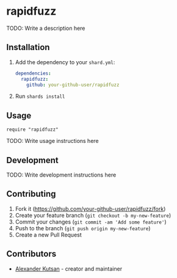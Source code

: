 # rapidfuzz

TODO: Write a description here

## Installation

1. Add the dependency to your `shard.yml`:

   ```yaml
   dependencies:
     rapidfuzz:
       github: your-github-user/rapidfuzz
   ```

2. Run `shards install`

## Usage

```crystal
require "rapidfuzz"
```

TODO: Write usage instructions here

## Development

TODO: Write development instructions here

## Contributing

1. Fork it (<https://github.com/your-github-user/rapidfuzz/fork>)
2. Create your feature branch (`git checkout -b my-new-feature`)
3. Commit your changes (`git commit -am 'Add some feature'`)
4. Push to the branch (`git push origin my-new-feature`)
5. Create a new Pull Request

## Contributors

- [Alexander Kutsan](https://github.com/your-github-user) - creator and maintainer
